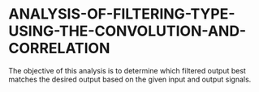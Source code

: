 # ANALYSIS-OF-FILTERING-TYPE-USING-THE-CONVOLUTION-AND-CORRELATION
The objective of this analysis is to determine which filtered output best matches the desired output based on the given input and output signals.
